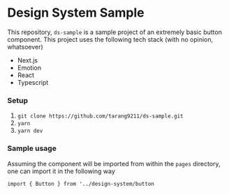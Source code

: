 # Design System Sample

This repository, `ds-sample` is a sample project of an extremely basic button component. This project uses the following tech stack (with no opinion, whatsoever)

- Next.js
- Emotion
- React
- Typescript

### Setup

1. `git clone https://github.com/tarang9211/ds-sample.git`
2. `yarn`
3. `yarn dev`

### Sample usage

Assuming the component will be imported from within the `pages` directory, one can import it in the following way

`import { Button } from '../design-system/button`
